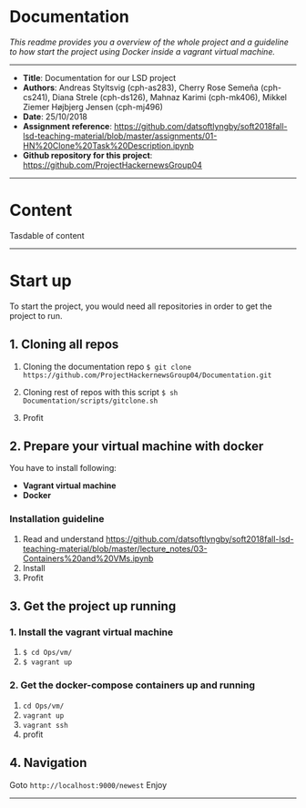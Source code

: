 # Documentation
*This readme provides you a overview of the whole project and a guideline to how start the project using Docker inside a vagrant virtual machine.* 

---
- **Title**: Documentation for our LSD project
- **Authors**: Andreas Styltsvig (cph-as283), Cherry Rose Semeña (cph-cs241), Diana Strele (cph-ds126), Mahnaz Karimi (cph-mk406), Mikkel Ziemer Højbjerg Jensen (cph-mj496)
- **Date**: 25/10/2018
- **Assignment reference**: https://github.com/datsoftlyngby/soft2018fall-lsd-teaching-material/blob/master/assignments/01-HN%20Clone%20Task%20Description.ipynb
- **Github repository for this project**: https://github.com/ProjectHackernewsGroup04
---


# Content

Tasdable of content

---

# Start up

To start the project, you would need all repositories in order to get the project to run.

## 1. Cloning all repos

1. Cloning the documentation repo
`$ git clone https://github.com/ProjectHackernewsGroup04/Documentation.git`

2. Cloning rest of repos with this script
`$ sh Documentation/scripts/gitclone.sh`

3. Profit

## 2. Prepare your virtual machine with docker

You have to install following:
* **Vagrant virtual machine**
* **Docker**

### Installation guideline

1. Read and understand
https://github.com/datsoftlyngby/soft2018fall-lsd-teaching-material/blob/master/lecture_notes/03-Containers%20and%20VMs.ipynb
2. Install 
3. Profit

## 3. Get the project up running

### 1. Install the vagrant virtual machine
1. `$ cd Ops/vm/`
2. `$ vagrant up`

### 2. Get the docker-compose containers up and running
1. `cd Ops/vm/`
2. `vagrant up`
3. `vagrant ssh`
4. profit

## 4. Navigation

Goto `http://localhost:9000/newest`
Enjoy

		
---
